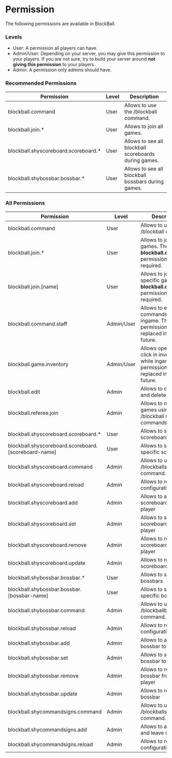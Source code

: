 # Permission

The following permissions are available in BlockBall.

### Levels

* User: A permission all players can have.
* Admin/User: Depending on your server, you may give this permission to your players. If you are not sure, try to build
  your server around **not giving this permission** to your players.
* Admin: A permission only admins should have.

### Recommended Permissions

| Permission                           | Level | Description                                           |   
|--------------------------------------|-------|-------------------------------------------------------|
| blockball.command                    | User  | Allows to use the /blockball command.                 |   
| blockball.join.*                     | User  | Allows to join all games.                             |
| blockball.shyscoreboard.scoreboard.* | User  | Allows to see all blockball scoreboards during games. |
| blockball.shybossbar.bossbar.*       | User  | Allows to see all blockball bossbars during games.    |

### All Permissions

| Permission                                             | Level      | Description                                                                                          |   
|--------------------------------------------------------|------------|------------------------------------------------------------------------------------------------------|
| blockball.command                                      | User       | Allows to use the /blockball command.                                                                |   
| blockball.join.*                                       | User       | Allows to join all games. The **blockball.command** permission is also required.                     |  
| blockball.join.[name]                                  | User       | Allows to join a specific game. The **blockball.command** permission is also required.               |
| blockball.command.staff                                | Admin/User | Allows to execute commands while ingame. This permission will be replaced in the future.             |  
| blockball.game.inventory                               | Admin/User | Allows open and click in inventories while ingame.   This permission will be replaced in the future. |
| blockball.edit                                         | Admin      | Allows to create, edit and delete games.                                                             |                          
| blockball.referee.join                                 | Admin      | Allows to manipulate games using /blockball referee commands                                         |  
| blockball.shyscoreboard.scoreboard.*                   | User       | Allows to see all scoreboards                                                                        |
| blockball.shyscoreboard.scoreboard.\[scoreboard-name\] | User       | Allows to see a specific scoreboard                                                                  |
| blockball.shyscoreboard.command                        | Admin      | Allows to use the /blockballscoreboard command.                                                      |
| blockball.shyscoreboard.reload                         | Admin      | Allows to reload configurations.                                                                     |
| blockball.shyscoreboard.add                            | Admin      | Allows to add a scoreboard to a player                                                               |
| blockball.shyscoreboard.set                            | Admin      | Allows to set a scoreboard to a player                                                               |
| blockball.shyscoreboard.remove                         | Admin      | Allows to remove a scoreboard from a player                                                          |
| blockball.shyscoreboard.update                         | Admin      | Allows to refresh a scoreboard                                                                       |
| blockball.shybossbar.bossbar.*                         | User       | Allows to see all bossbars                                                                           |
| blockball.shybossbar.bossbar.\[bossbar-name\]          | User       | Allows to see a specific bossbar                                                                     |
| blockball.shybossbar.command                           | Admin      | Allows to use the /blockballbossbar command.                                                         |
| blockball.shybossbar.reload                            | Admin      | Allows to reload configurations.                                                                     |
| blockball.shybossbar.add                               | Admin      | Allows to add a bossbar to a player                                                                  |
| blockball.shybossbar.set                               | Admin      | Allows to set a bossbar to a player                                                                  |
| blockball.shybossbar.remove                            | Admin      | Allows to remove a bossbar from a player                                                             |
| blockball.shybossbar.update                            | Admin      | Allows to refresh a bossbar                                                                          |
| blockball.shycommandsigns.command                      | Admin      | Allows to use the /blockballsign command.                                                            
| blockball.shycommandsigns.add                          | Admin      | Allows to add a join and leave sign                                                                  
| blockball.shycommandsigns.reload                       | Admin      | Allows to reload configurations.                                                                     
